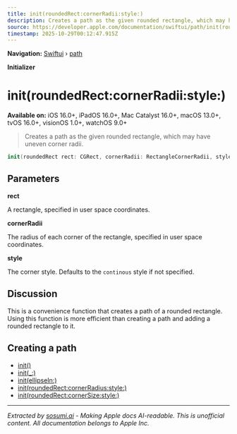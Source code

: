 ```yaml
---
title: init(roundedRect:cornerRadii:style:)
description: Creates a path as the given rounded rectangle, which may have uneven corner radii.
source: https://developer.apple.com/documentation/swiftui/path/init(roundedrect:cornerradii:style:)
timestamp: 2025-10-29T00:12:47.915Z
---
```


**Navigation:** [Swiftui](/documentation/swiftui) › [path](/documentation/swiftui/path)

**Initializer**

# init(roundedRect:cornerRadii:style:)

**Available on:** iOS 16.0+, iPadOS 16.0+, Mac Catalyst 16.0+, macOS 13.0+, tvOS 16.0+, visionOS 1.0+, watchOS 9.0+

> Creates a path as the given rounded rectangle, which may have uneven corner radii.

```swift
init(roundedRect rect: CGRect, cornerRadii: RectangleCornerRadii, style: RoundedCornerStyle = .continuous)
```

## Parameters

**rect**

A rectangle, specified in user space coordinates.



**cornerRadii**

The radius of each corner of the rectangle, specified in user space coordinates.



**style**

The corner style. Defaults to the `continous` style if not specified.



## Discussion

This is a convenience function that creates a path of a rounded rectangle. Using this function is more efficient than creating a path and adding a rounded rectangle to it.

## Creating a path

- [init()](/documentation/swiftui/path/init())
- [init(_:)](/documentation/swiftui/path/init(_:))
- [init(ellipseIn:)](/documentation/swiftui/path/init(ellipsein:))
- [init(roundedRect:cornerRadius:style:)](/documentation/swiftui/path/init(roundedrect:cornerradius:style:))
- [init(roundedRect:cornerSize:style:)](/documentation/swiftui/path/init(roundedrect:cornersize:style:))

---

*Extracted by [sosumi.ai](https://sosumi.ai) - Making Apple docs AI-readable.*
*This is unofficial content. All documentation belongs to Apple Inc.*
